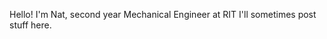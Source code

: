 Hello! I'm Nat, second year Mechanical Engineer at RIT
I'll sometimes post stuff here.

<!--
**CrookIsland/CrookIsland** is a ✨ _special_ ✨ repository because its `README.md` (this file) appears on your GitHub profile.
